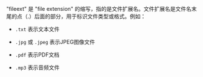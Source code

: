 "fileext" 是 "file extension" 的缩写，指的是文件扩展名。文件扩展名是文件名末尾的点（.）后面的部分，用于标识文件类型或格式。例如：

- `.txt` 表示文本文件
    
- `.jpg` 或 `.jpeg` 表示JPEG图像文件
    
- `.pdf` 表示PDF文档
    
- `.mp3` 表示音频文件